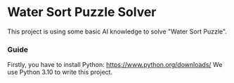 # Water Sort Puzzle Solver
This project is using some basic AI knowledge to solve "Water Sort Puzzle".
### Guide
Firstly, you have to install Python: https://www.python.org/downloads/
We use Python 3.10 to write this project.




